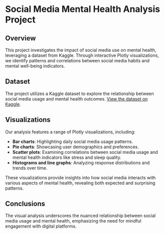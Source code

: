 # Social Media Mental Health Analysis Project

## Overview
This project investigates the impact of social media use on mental health, leveraging a dataset from Kaggle. Through interactive Plotly visualizations, we identify patterns and correlations between social media habits and mental well-being indicators.

## Dataset
The project utilizes a Kaggle dataset to explore the relationship between social media usage and mental health outcomes. [View the dataset on Kaggle](https://www.kaggle.com/datasets/your-dataset-link).

## Visualizations
Our analysis features a range of Plotly visualizations, including:
- **Bar charts**: Highlighting daily social media usage patterns.
- **Pie charts**: Showcasing user demographics and preferences.
- **Scatter plots**: Examining correlations between social media usage and mental health indicators like stress and sleep quality.
- **Histograms and line graphs**: Analyzing response distributions and trends over time.

These visualizations provide insights into how social media interacts with various aspects of mental health, revealing both expected and surprising patterns.

## Conclusions
The visual analysis underscores the nuanced relationship between social media usage and mental health, emphasizing the need for mindful engagement with digital platforms.